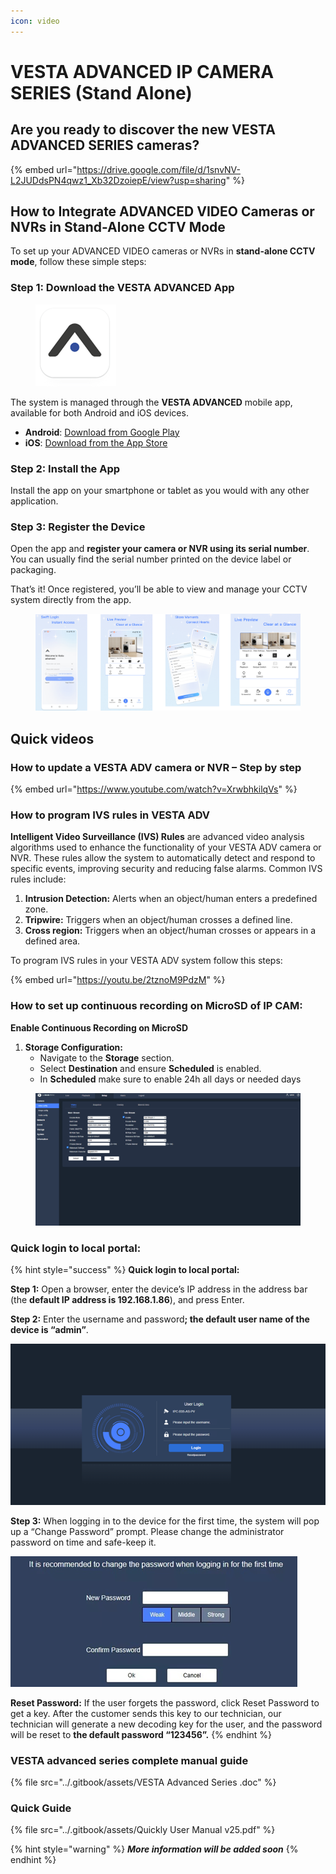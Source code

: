 ```yaml
---
icon: video
---
```


# VESTA ADVANCED IP CAMERA SERIES (Stand Alone)

## Are you ready to discover the new VESTA ADVANCED SERIES cameras?

{% embed url="https://drive.google.com/file/d/1snvNV-L2JUDdsPN4qwz1_Xb32DzoiepE/view?usp=sharing" %}

## How to Integrate ADVANCED VIDEO Cameras or NVRs in Stand-Alone CCTV Mode

To set up your ADVANCED VIDEO cameras or NVRs in **stand-alone CCTV mode**, follow these simple steps:

### **Step 1: Download the VESTA ADVANCED App**

<figure><img src="../.gitbook/assets/image (1) (1) (1) (1) (1) (1) (1) (1) (1) (1) (1) (1) (1) (1) (1) (1) (1) (1) (1).png" alt=""><figcaption></figcaption></figure>

The system is managed through the **VESTA ADVANCED** mobile app, available for both Android and iOS devices.

* **Android**: [Download from Google Play](https://play.google.com/store/apps/details?id=com.vesta.vestaadvanced\&hl=es_419)
* **iOS**: [Download from the App Store](https://apps.apple.com/es/app/vesta-advanced/id6748019032)

### **Step 2: Install the App**

Install the app on your smartphone or tablet as you would with any other application.

### **Step 3: Register the Device**

Open the app and **register your camera or NVR using its serial number**.\
You can usually find the serial number printed on the device label or packaging.

That’s it! Once registered, you’ll be able to view and manage your CCTV system directly from the app.

<figure><img src="../.gitbook/assets/image (353).png" alt=""><figcaption></figcaption></figure>



## Quick videos

### How to update a VESTA ADV camera or NVR – Step by step

{% embed url="https://www.youtube.com/watch?v=XrwbhkilqVs" %}

### How to program IVS rules in VESTA ADV&#x20;

**Intelligent Video Surveillance (IVS) Rules** are advanced video analysis algorithms used to enhance the functionality of your VESTA ADV camera or NVR. These rules allow the system to automatically detect and respond to specific events, improving security and reducing false alarms. Common IVS rules include:

1. **Intrusion Detection:** Alerts when an object/human enters a predefined zone.
2. **Tripwire:** Triggers when an object/human crosses a defined line.
3. **Cross region:** Triggers when an object/human crosses or appears in a defined area.

To program IVS rules in your VESTA ADV system follow this steps:&#x20;

{% embed url="https://youtu.be/2tznoM9PdzM" %}

### How to set up continuous recording on MicroSD of IP CAM:

**Enable Continuous Recording on MicroSD**

1. **Storage Configuration:**
   * Navigate to the **Storage** section.
   * Select **Destination** and ensure **Scheduled** is enabled.
   * In **Scheduled** make sure to enable 24h all days or needed days

<figure><img src="../.gitbook/assets/step-step-SD.gif" alt=""><figcaption></figcaption></figure>



### **Quick login to local portal:**&#x20;

{% hint style="success" %}
**Quick login to local portal:**&#x20;



**Step 1:** Open a browser, enter the device’s IP address in the address bar (the **default IP address is 192.168.1.86**), and press Enter.

**Step 2:** Enter the username and passwor&#x64;**; the default user name of the device is “admin”**.

![](<../.gitbook/assets/image (216).png>)

**Step 3:** When logging in to the device for the first time, the system will pop up a “Change Password” prompt. Please change the administrator password on time and safe-keep it.

![](<../.gitbook/assets/image (217).png>)



**Reset Password:** If the user forgets the password, click Reset Password to get a key. After the customer sends this key to our technician, our technician will generate a new decoding key for the user, and the password will be reset to **the default password “123456”.**
{% endhint %}





### VESTA advanced series complete manual guide&#x20;

{% file src="../.gitbook/assets/VESTA Advanced Series .doc" %}

### Quick Guide

{% file src="../.gitbook/assets/Quickly User Manual v25.pdf" %}

{% hint style="warning" %}
_**More information will be added soon**_
{% endhint %}

